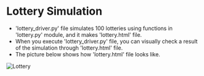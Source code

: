 # Lottery Simulation

- 'lottery_driver.py' file simulates 100 lotteries using functions in 'lottery.py' module, and it makes 'lottery.html' file.
- When you execute 'lottery_driver.py' file, you can visually check a result of the simulation through 'lottery.html' file.
- The picture below shows how 'lottery.html' file looks like.


![Lottery](https://user-images.githubusercontent.com/73698877/111032358-1dab9900-844f-11eb-94fa-cd6fce01f88a.png)


